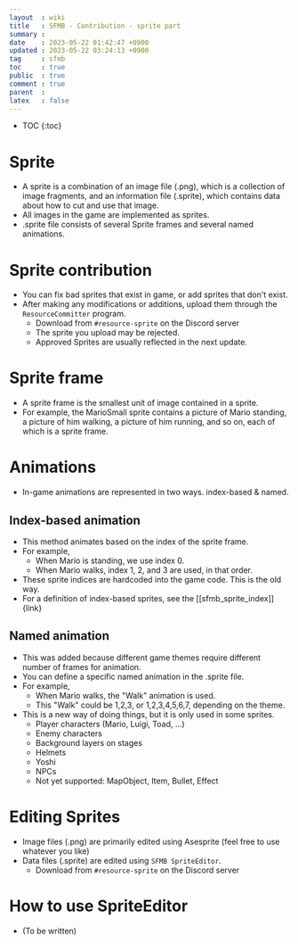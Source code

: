 ```yaml
---
layout  : wiki
title   : SFMB - Contribution - sprite part
summary : 
date    : 2023-05-22 01:42:47 +0900
updated : 2023-05-22 03:24:13 +0900
tag     : sfmb 
toc     : true
public  : true
comment : true
parent  : 
latex   : false
---
```

* TOC
{:toc}

# Sprite

* A sprite is a combination of an image file (.png), which is a collection of image fragments, and an information file (.sprite), which contains data about how to cut and use that image.
* All images in the game are implemented as sprites.
* .sprite file consists of several Sprite frames and several named animations.

# Sprite contribution

* You can fix bad sprites that exist in game, or add sprites that don't exist.
* After making any modifications or additions, upload them through the `ResourceCommitter` program.
	* Download from `#resource-sprite` on the Discord server	
	- The sprite you upload may be rejected.
	- Approved Sprites are usually reflected in the next update.

# Sprite frame

* A sprite frame is the smallest unit of image contained in a sprite.
* For example, the MarioSmall sprite contains a picture of Mario standing, a picture of him walking, a picture of him running, and so on, each of which is a sprite frame.

# Animations

* In-game animations are represented in two ways. index-based & named.

## Index-based animation

* This method animates based on the index of the sprite frame.
* For example,
	- When Mario is standing, we use index 0.
	- When Mario walks, index 1, 2, and 3 are used, in that order.
* These sprite indices are hardcoded into the game code. This is the old way.
* For a definition of index-based sprites, see the [[sfmb_sprite_index]]{link}

## Named animation

* This was added because different game themes require different number of frames for animation.
* You can define a specific named animation in the .sprite file.
* For example,
	- When Mario walks, the "Walk" animation is used.
	- This "Walk" could be 1,2,3, or 1,2,3,4,5,6,7, depending on the theme.
* This is a new way of doing things, but it is only used in some sprites.
	- Player characters (Mario, Luigi, Toad, ...)
	- Enemy characters
	- Background layers on stages
	- Helmets
	- Yoshi
	- NPCs
	- Not yet supported: MapObject, Item, Bullet, Effect

# Editing Sprites

* Image files (.png) are primarily edited using Asesprite (feel free to use whatever you like)
* Data files (.sprite) are edited using `SFMB SpriteEditor`.
	- Download from `#resource-sprite` on the Discord server

# How to use SpriteEditor

* (To be written)



